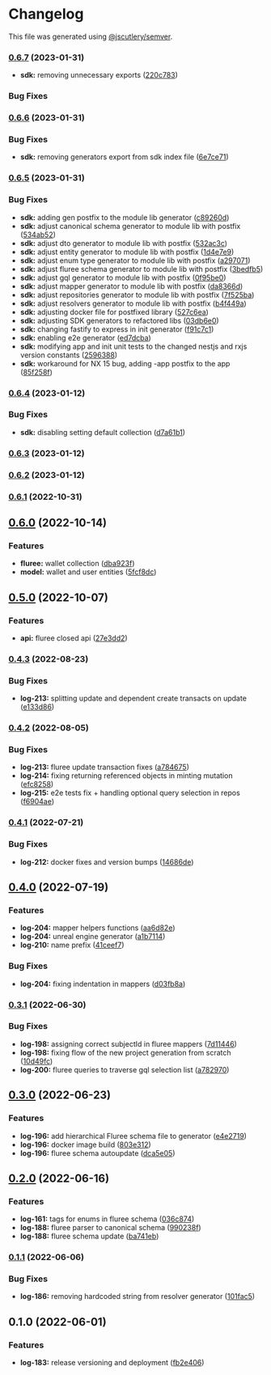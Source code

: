 # Changelog

This file was generated using [@jscutlery/semver](https://github.com/jscutlery/semver).

### [0.6.7](https://github.com/ikigai-github/logosphere/compare/sdk-0.6.6...sdk-0.6.7) (2023-01-31)

- **sdk:** removing unnecessary exports ([220c783](https://github.com/ikigai-github/logosphere/commit/220c783e906d370c445fd1ebf9aadeee5777f5fc))

### Bug Fixes

### [0.6.6](https://github.com/ikigai-github/logosphere/compare/sdk-0.6.5...sdk-0.6.6) (2023-01-31)

### Bug Fixes

- **sdk:** removing generators export from sdk index file ([6e7ce71](https://github.com/ikigai-github/logosphere/commit/6e7ce719c64e5b632d8ae11d4cf699966b612b20))

### [0.6.5](https://github.com/ikigai-github/logosphere/compare/sdk-0.6.4...sdk-0.6.5) (2023-01-31)

### Bug Fixes

- **sdk:** adding gen postfix to the module lib generator ([c89260d](https://github.com/ikigai-github/logosphere/commit/c89260d38964dbf0ccf704c094055d365c78b2c4))
- **sdk:** adjust canonical schema generator to module lib with postfix ([534ab52](https://github.com/ikigai-github/logosphere/commit/534ab52d2a85a265d5eb9e9704d1a0f362326def))
- **sdk:** adjust dto generator to module lib with postfix ([532ac3c](https://github.com/ikigai-github/logosphere/commit/532ac3cba16f762b6b2aa92deeb955a8ff849170))
- **sdk:** adjust entity generator to module lib with postfix ([1d4e7e9](https://github.com/ikigai-github/logosphere/commit/1d4e7e9781788c5c6b0da01aad7718ffd60d3083))
- **sdk:** adjust enum type generator to module lib with postfix ([a297071](https://github.com/ikigai-github/logosphere/commit/a29707184485b83a5b8a067d005183128a931f00))
- **sdk:** adjust fluree schema generator to module lib with postfix ([3bedfb5](https://github.com/ikigai-github/logosphere/commit/3bedfb567a724c0e43cbe1a5ea145a004f68db25))
- **sdk:** adjust gql generator to module lib with postfix ([0f95be0](https://github.com/ikigai-github/logosphere/commit/0f95be0446dcd9e0dbef063e324f24fb4f16535f))
- **sdk:** adjust mapper generator to module lib with postfix ([da8366d](https://github.com/ikigai-github/logosphere/commit/da8366d2bb4d43fe9778327c183e112ef6394524))
- **sdk:** adjust repositories generator to module lib with postfix ([7f525ba](https://github.com/ikigai-github/logosphere/commit/7f525bad516ff0e13de6cc8743da2a603bcd9d7e))
- **sdk:** adjust resolvers generator to module lib with postfix ([b4f449a](https://github.com/ikigai-github/logosphere/commit/b4f449ac5ec2c398e5e20c98b506834d40f60043))
- **sdk:** adjusting docker file for postfixed library ([527c6ea](https://github.com/ikigai-github/logosphere/commit/527c6ea14ffd976db86afb595e0d9f158b677d6b))
- **sdk:** adjusting SDK generators to refactored libs ([03db6e0](https://github.com/ikigai-github/logosphere/commit/03db6e0728b644adce2d307745de7a88bcc96a95))
- **sdk:** changing fastify to express in init generator ([f91c7c1](https://github.com/ikigai-github/logosphere/commit/f91c7c1b1aee53aa18183d5e8d5b377b41f4fa0e))
- **sdk:** enabling e2e generator ([ed7dcba](https://github.com/ikigai-github/logosphere/commit/ed7dcba5051bf7d9ef5d77f11e1515e61696b3cd))
- **sdk:** modifying app and init unit tests to the changed nestjs and rxjs version constants ([2596388](https://github.com/ikigai-github/logosphere/commit/25963881102bcafc8ec81045b8cdd144791bf482))
- **sdk:** workaround for NX 15 bug, adding -app postfix to the app ([85f258f](https://github.com/ikigai-github/logosphere/commit/85f258f982dcb881e295b4edffa93ede4c98eea8))

### [0.6.4](https://github.com/ikigai-github/logosphere/compare/sdk-0.6.3...sdk-0.6.4) (2023-01-12)

### Bug Fixes

- **sdk:** disabling setting default collection ([d7a61b1](https://github.com/ikigai-github/logosphere/commit/d7a61b14f3aab6920aaaa1e45c45e5c414dc2877))

### [0.6.3](https://github.com/ikigai-github/logosphere/compare/sdk-0.6.2...sdk-0.6.3) (2023-01-12)

### [0.6.2](https://github.com/ikigai-github/logosphere/compare/sdk-0.6.1...sdk-0.6.2) (2023-01-12)

### [0.6.1](https://github.com/ikigai-github/logosphere/compare/sdk-0.6.0...sdk-0.6.1) (2022-10-31)

## [0.6.0](https://github.com/ikigai-github/logosphere/compare/sdk-0.5.0...sdk-0.6.0) (2022-10-14)

### Features

- **fluree:** wallet collection ([dba923f](https://github.com/ikigai-github/logosphere/commit/dba923f8d69b24159cac5f95a8a6708fd7111b73))
- **model:** wallet and user entities ([5fcf8dc](https://github.com/ikigai-github/logosphere/commit/5fcf8dcdd69d39dcf063bd7aa8b07cdf71b0357f))

## [0.5.0](https://github.com/ikigai-github/logosphere/compare/sdk-0.4.3...sdk-0.5.0) (2022-10-07)

### Features

- **api:** fluree closed api ([27e3dd2](https://github.com/ikigai-github/logosphere/commit/27e3dd2507c3e775eb97a81416f8dca30f7a60e9))

### [0.4.3](https://github.com/ikigai-github/logosphere/compare/sdk-0.4.2...sdk-0.4.3) (2022-08-23)

### Bug Fixes

- **log-213:** splitting update and dependent create transacts on update ([e133d86](https://github.com/ikigai-github/logosphere/commit/e133d8621b74cab0ee307ef4df7398685c5b12f5))

### [0.4.2](https://github.com/ikigai-github/logosphere/compare/sdk-0.4.1...sdk-0.4.2) (2022-08-05)

### Bug Fixes

- **log-213:** fluree update transaction fixes ([a784675](https://github.com/ikigai-github/logosphere/commit/a784675c8b90f588def4898b95c30cd485ad7630))
- **log-214:** fixing returning referenced objects in minting mutation ([efc8258](https://github.com/ikigai-github/logosphere/commit/efc8258ea7ba29a4f93827a4f638071a09afd1ea))
- **log-215:** e2e tests fix + handling optional query selection in repos ([f6904ae](https://github.com/ikigai-github/logosphere/commit/f6904ae050532ed62f27a2193b7cb87f76798048))

### [0.4.1](https://github.com/ikigai-github/logosphere/compare/sdk-0.4.0...sdk-0.4.1) (2022-07-21)

### Bug Fixes

- **log-212:** docker fixes and version bumps ([14686de](https://github.com/ikigai-github/logosphere/commit/14686de6b7a84b893d90522ac81447961e4e206b))

## [0.4.0](https://github.com/ikigai-github/logosphere/compare/sdk-0.3.1...sdk-0.4.0) (2022-07-19)

### Features

- **log-204:** mapper helpers functions ([aa6d82e](https://github.com/ikigai-github/logosphere/commit/aa6d82edfea9e574c55af7ad74449428159ccfab))
- **log-204:** unreal engine generator ([a1b7114](https://github.com/ikigai-github/logosphere/commit/a1b711486e125f7857211f2b2199a8015448d554))
- **log-210:** name prefix ([41ceef7](https://github.com/ikigai-github/logosphere/commit/41ceef7eabccff0f850a533733e93ef9f55e532f))

### Bug Fixes

- **log-204:** fixing indentation in mappers ([d03fb8a](https://github.com/ikigai-github/logosphere/commit/d03fb8a19b616b938f8a04a943d50718643355a8))

### [0.3.1](https://github.com/ikigai-github/logosphere/compare/sdk-0.3.0...sdk-0.3.1) (2022-06-30)

### Bug Fixes

- **log-198:** assigning correct subjectId in fluree mappers ([7d11446](https://github.com/ikigai-github/logosphere/commit/7d11446decee4fd8ad5146c42ea3252ee918b9d4))
- **log-198:** fixing flow of the new project generation from scratch ([10d49fc](https://github.com/ikigai-github/logosphere/commit/10d49fc30ab6c30fe9fde293a269e2f67a5f2a6c))
- **log-200:** fluree queries to traverse gql selection list ([a782970](https://github.com/ikigai-github/logosphere/commit/a7829709ebfa6a01c4766120426ee2de26fcf655))

## [0.3.0](https://github.com/ikigai-github/logosphere/compare/sdk-0.2.0...sdk-0.3.0) (2022-06-23)

### Features

- **log-196:** add hierarchical Fluree schema file to generator ([e4e2719](https://github.com/ikigai-github/logosphere/commit/e4e2719d0dfeb6019bfb7497463976cac02efe63))
- **log-196:** docker image build ([803e312](https://github.com/ikigai-github/logosphere/commit/803e312b6ae43af148922e07272dc01df50f0365))
- **log-196:** fluree schema autoupdate ([dca5e05](https://github.com/ikigai-github/logosphere/commit/dca5e059f079a6e24b709259167ba158ca1403c6))

## [0.2.0](https://github.com/ikigai-github/logosphere/compare/sdk-0.1.1...sdk-0.2.0) (2022-06-16)

### Features

- **log-161:** tags for enums in fluree schema ([036c874](https://github.com/ikigai-github/logosphere/commit/036c874d804b19db95ae993c661ec22a28b07407))
- **log-188:** fluree parser to canonical schema ([990238f](https://github.com/ikigai-github/logosphere/commit/990238f375ef7ec4ade88c72bb3519d140d8578d))
- **log-188:** fluree schema update ([ba741eb](https://github.com/ikigai-github/logosphere/commit/ba741eb43e48576ab294d89dad63389d35b8dc42))

### [0.1.1](https://github.com/ikigai-github/logosphere/compare/sdk-0.1.0...sdk-0.1.1) (2022-06-06)

### Bug Fixes

- **log-186:** removing hardcoded string from resolver generator ([101fac5](https://github.com/ikigai-github/logosphere/commit/101fac562d883ae00757f95885fedd76c1785fb3))

## 0.1.0 (2022-06-01)

### Features

- **log-183:** release versioning and deployment ([fb2e406](https://github.com/ikigai-github/logosphere/commit/fb2e4060161d0069c13ac8508982c36b3a7bbabb))
